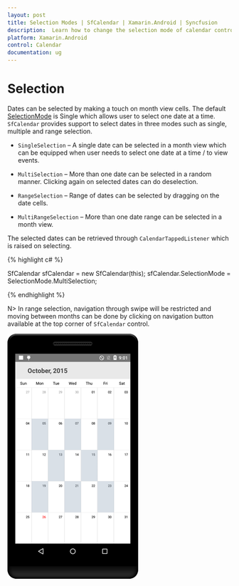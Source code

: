 ```yaml
---
layout: post
title: Selection Modes | SfCalendar | Xamarin.Android | Syncfusion
description:  Learn how to change the selection mode of calendar control
platform: Xamarin.Android
control: Calendar
documentation: ug
---
```

# Selection

Dates can be selected by making a touch on month view cells. The default [SelectionMode](https://help.syncfusion.com/cr/cref_files/xamarin-android/sfcalendar/Syncfusion.SfCalendar.Android~Com.Syncfusion.Calendar.SfCalendar~SelectionMode.html) is Single which allows user to select one date at a time. `SfCalendar` provides support to select dates in three modes such as single, multiple and range selection.

* `SingleSelection` – A single date can be selected in a month view which can be equipped when user needs to select one date at a time / to view events.

* `MultiSelection` – More than one date can be selected in a random manner. Clicking again on selected dates can do deselection.

* `RangeSelection` – Range of dates can be selected by dragging on the date cells.

* `MultiRangeSelection` – More than one date range can be selected in a month view.

The selected dates can be retrieved through `CalendarTappedListener` which is raised on selecting.

{% highlight c# %}
	
SfCalendar sfCalendar = new SfCalendar(this);
sfCalendar.SelectionMode = SelectionMode.MultiSelection;

{% endhighlight %}

N> In range selection, navigation through swipe will be restricted and moving between months can be done by clicking on navigation button available at the top corner of `SfCalendar` control.

![Multiselection Support in Xamarin.Android Calendar](images/xamarin.android-calendar-Selection.png)